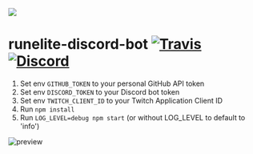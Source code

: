 ![](https://runelite.net/img/logo.png)
# runelite-discord-bot [![Travis](https://img.shields.io/travis/deathbeam/runelite-discord-bot.svg)](https://travis-ci.org/deathbeam/runelite-discord-bot) [![Discord](https://img.shields.io/discord/301497432909414422.svg)](https://discord.gg/mePCs8U)

1. Set env `GITHUB_TOKEN` to your personal GitHub API token
2. Set env `DISCORD_TOKEN` to your Discord bot token
3. Set env `TWITCH_CLIENT_ID` to your Twitch Application Client ID
4. Run `npm install`
5. Run `LOG_LEVEL=debug npm start` (or without LOG_LEVEL to default to 'info')

![preview](https://i.imgur.com/45plIKX.png)
